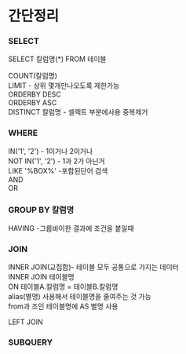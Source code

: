 # 간단정리

### SELECT
SELECT 칼럼명(*) FROM 테이블   

COUNT(칼럼명)  
LIMIT - 상위 몇개만나오도록 제한가능  
ORDERBY DESC  
ORDERBY ASC  
DISTINCT 칼럼명 - 셀렉트 부분에사용 중복제거  

### WHERE

IN('1', '2') - 1이거나 2이거나  
NOT IN('1', '2') - 1과 2가 아닌거  
LIKE '%BOX%' -포함된단어 검색  
AND   
OR  

### GROUP BY 칼럼명
HAVING -그룹바이한 결과에 조건을 붙일때  

### JOIN

INNER JOIN(교집합)- 테이블 모두 공통으로 가지는 데이터  
INNER JOIN 테이블명  
ON 테이블A.칼럼명 = 테이블B.칼럼명  
alias(별명) 사용해서 테이블명을 줄여주는 것 가능  
from과 조인 테이블명에 AS 별명 사용  

LEFT JOIN


### SUBQUERY
